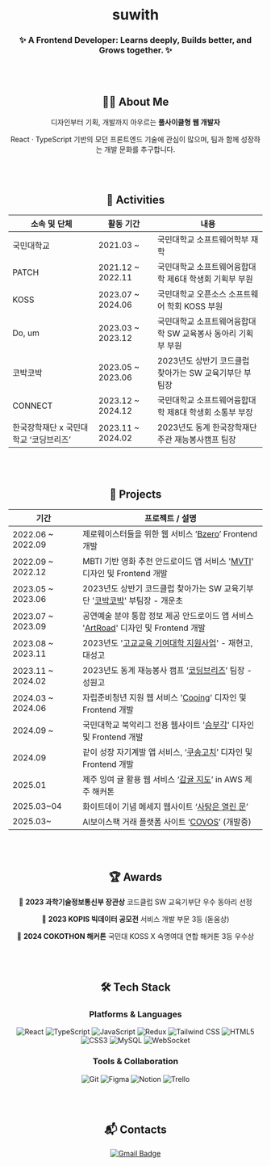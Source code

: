 
<div align="center">

 # suwith 
### ✨ A Frontend Developer: <strong> Learns deeply, Builds better, and Grows together. ✨</strong>

<br/><br/>

## 🙋‍♀️ About Me
<p>디자인부터 기획, 개발까지 아우르는 <strong>풀사이클형 웹 개발자</strong> </p>
<p>React · TypeScript 기반의 모던 프론트엔드 기술에 관심이 많으며, 팀과 함께 성장하는 개발 문화를 추구합니다.</p>

<br/><br/>


## 🧩 Activities

| 소속 및 단체 | 활동 기간 | 내용 |
|--------------|------------|------|
| 국민대학교 | 2021.03 ~ | 국민대학교 소프트웨어학부 재학 |
| PATCH | 2021.12 ~ 2022.11 | 국민대학교 소프트웨어융합대학 제6대 학생회 기획부 부원 |
| KOSS | 2023.07 ~ 2024.06 | 국민대학교 오픈소스 소프트웨어 학회 KOSS 부원 |
| Do, um | 2023.03 ~ 2023.12 | 국민대학교 소프트웨어융합대학 SW 교육봉사 동아리 기획부 부원 |
| 코박코박 | 2023.05 ~ 2023.06 | 2023년도 상반기 코드클럽 찾아가는 SW 교육기부단 부팀장 |
| CONNECT | 2023.12 ~ 2024.12 | 국민대학교 소프트웨어융합대학 제8대 학생회 소통부 부장 |
| 한국장학재단 x 국민대학교 ‘코딩브리즈’ | 2023.11 ~ 2024.02 | 2023년도 동계 한국장학재단 주관 재능봉사캠프 팀장 |


<br/><br/>

## 🚀 Projects

| 기간 | 프로젝트 / 설명 |
|------|------------------|
| 2022.06 ~ 2022.09 | 제로웨이스터들을 위한 웹 서비스 ’[Bzero](https://github.com/hayounSong/Bzero)’ Frontend 개발 |
| 2022.09 ~ 2022.12 | MBTI 기반 영화 추천 안드로이드 앱 서비스 '[MVTI](https://github.com/gyuwonsong/KMU-MVTI.git)' 디자인 및 Frontend 개발 |
| 2023.05 ~ 2023.06 | 2023년도 상반기 코드클럽 찾아가는 SW 교육기부단 '[코박코박](https://github.com/gyuwonsong/CodeClub-CobakCobak.git)' 부팀장 - 개운초 |
| 2023.07 ~ 2023.09 | 공연예술 분야 통합 정보 제공 안드로이드 앱 서비스 '[ArtRoad](https://github.com/gyuwonsong/ArtRoad.git)' 디자인 및 Frontend 개발 |
| 2023.08 ~ 2023.11 | 2023년도 '[고교교육 기여대학 지원사업](https://github.com/gyuwonsong/KMU-HighSchoolSupportProject.git)'  - 재현고, 대성고 |
| 2023.11 ~ 2024.02 | 2023년도 동계 재능봉사 캠프 ‘[코딩브리즈](https://www.notion.so/2025-03-27-1c3599a329d5804e910efae43b7f9529?pvs=21)’ 팀장 - 성원고 |
| 2024.03 ~ 2024.06 | 자립준비청년 지원 웹 서비스 '[Cooing](https://github.com/cooing-kmu)' 디자인 및 Frontend 개발 |
| 2024.09 ~ | 국민대학교 북악리그 전용 웹사이트 '[승부각](https://github.com/s-bukak)' 디자인 및 Frontend 개발 |
| 2024.09 | 같이 성장 자기계발 앱 서비스, ‘[쿠송고치](https://github.com/cokothon8/front-end)’ 디자인 및 Frontend 개발 |
| 2025.01 | 제주 잉여 귤 활용 웹 서비스 ‘[감귤 지도](https://github.com/JEJU-AWS-HACKATHON-PYJ)’ in AWS 제주 해커톤 |
| 2025.03~04 | 화이트데이 기념 메세지 웹사이트 ‘[사탕은 열린 문](https://github.com/JEJU-AWS-HACKATHON-PYJ/toMyValentine-frontend)’ |
| 2025.03~ | AI보이스팩 거래 플랫폼 사이트 ‘[COVOS](https://github.com/kookmin-sw/capstone-2025-09)’ (개발중) |

<br/><br/>

## 🏆 Awards

🥇 **2023 과학기술정보통신부 장관상**   코드클럽 SW 교육기부단 우수 동아리 선정

🥉 **2023 KOPIS 빅데이터 공모전**   서비스 개발 부문 3등 (돋움상)

🥉 **2024 COKOTHON 해커톤** 국민대 KOSS X 숙명여대 연합 해커톤 3등 우수상

<br/><br/>

## 🛠️ Tech Stack

###  Platforms & Languages
![React](https://img.shields.io/badge/React-20232A?style=flat&logo=react)
![TypeScript](https://img.shields.io/badge/TypeScript-3178C6?style=flat&logo=typescript)
![JavaScript](https://img.shields.io/badge/JavaScript-F7DF1E?style=flat&logo=javascript)
![Redux](https://img.shields.io/badge/Redux-764ABC?style=flat&logo=redux)
![Tailwind CSS](https://img.shields.io/badge/TailwindCSS-06B6D4?style=flat&logo=tailwindcss)
![HTML5](https://img.shields.io/badge/HTML5-E34F26?style=flat&logo=html5&logoColor=white)
![CSS3](https://img.shields.io/badge/CSS3-1572B6?style=flat&logo=css3&logoColor=white)
![MySQL](https://img.shields.io/badge/MySQL-4479A1?style=flat&logo=mysql&logoColor=white)
![WebSocket](https://img.shields.io/badge/WebSocket-010101?style=flat&logo=websockets&logoColor=white)


###  Tools & Collaboration
![Git](https://img.shields.io/badge/Git-F05032?style=flat&logo=git)
![Figma](https://img.shields.io/badge/Figma-F24E1E?style=flat&logo=figma)
![Notion](https://img.shields.io/badge/Notion-000000?style=flat&logo=notion)
![Trello](https://img.shields.io/badge/Trello-0052CC?style=flat&logo=trello)




<br/><br/>

## :mailbox_with_mail: Contacts
[![Gmail Badge](https://img.shields.io/badge/Gmail-d14836?style=flat-square&logo=Gmail&logoColor=white&link=mailto:suwith@kookmin.ac.kr)](mailto:suwith@kookmin.ac.kr)




<!--방문자수
[![Hits](https://hits.seeyoufarm.com/api/count/incr/badge.svg?url=https%3A%2F%2Fgithub.com%2Fsuwith&count_bg=%2390E4E9&title_bg=%23505970&icon=&icon_color=%23E7E7E7&title=hits&edge_flat=false)](https://hits.seeyoufarm.com)
-->
<!-- ![Suwith's GitHub stats](https://github-readme-stats.vercel.app/api?username=suwith&show_icons=true&theme=merko) -->

<!-- [![Solved.ac Profile](http://mazassumnida.wtf/api/v2/generate_badge?boj=sooy357)](https://solved.ac/sooy357/)-->
<!-- [![Top Langs](https://github-readme-stats.vercel.app/api/top-langs/?username=suwith&langs_count=10&layout=compact)]() -->
<!-- [![suwith's wakatime stats](https://github-readme-stats.vercel.app/api/wakatime?username=suwith)]() -->

<!--
# 💪Skills
### Platforms & Languages
![Java](https://img.shields.io/badge/Java-007396.svg?&style=for-the-badge&logo=Java&logoColor=white)
![Spring](https://img.shields.io/badge/Spring-6DB33F.svg?&style=for-the-badge&logo=Spring&logoColor=white)
![Python](https://img.shields.io/badge/Python-3776AB.svg?&style=for-the-badge&logo=Python&logoColor=white)
![Android](https://img.shields.io/badge/Android-3DDC84.svg?&style=for-the-badge&logo=Android&logoColor=white)
![JavaScript](https://img.shields.io/badge/JavaScript-F7DF1E.svg?&style=for-the-badge&logo=JavaScript&logoColor=white)

![TypeScript](https://img.shields.io/badge/TypeScript-3178C6.svg?&style=for-the-badge&logo=TypeScript&logoColor=white)
![HTML5](https://img.shields.io/badge/HTML5-E34F26.svg?&style=for-the-badge&logo=HTML5&logoColor=white)
![CSS3](https://img.shields.io/badge/CSS3-1572B6.svg?&style=for-the-badge&logo=CSS3&logoColor=white)
![MySQL](https://img.shields.io/badge/MySQL-4479A1.svg?&style=for-the-badge&logo=MySQL&logoColor=white)
![Oracle](https://img.shields.io/badge/Oracle-F80000.svg?&style=for-the-badge&logo=Oracle&logoColor=white)

### Tools
![Git](https://img.shields.io/badge/Git-F05032.svg?&style=for-the-badge&logo=Git&logoColor=white)
![Eclipse IDE](https://img.shields.io/badge/Eclipse%20IDE-2C2255.svg?&style=for-the-badge&logo=Eclipse%20IDE&logoColor=white)
![Visual Studio Code](https://img.shields.io/badge/Visual%20Studio%20Code-007ACC.svg?&style=for-the-badge&logo=Visual%20Studio%20Code&logoColor=white)
![Android Studio](https://img.shields.io/badge/Android%20Studio-3DDC84.svg?&style=for-the-badge&logo=Android%20Studio&logoColor=white)

 

-->

</div>
